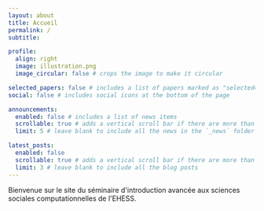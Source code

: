```yaml
---
layout: about
title: Accueil
permalink: /
subtitle: 

profile:
  align: right
  image: illustration.png
  image_circular: false # crops the image to make it circular

selected_papers: false # includes a list of papers marked as "selected={true}"
social: false # includes social icons at the bottom of the page

announcements:
  enabled: false # includes a list of news items
  scrollable: true # adds a vertical scroll bar if there are more than 3 news items
  limit: 5 # leave blank to include all the news in the `_news` folder

latest_posts:
  enabled: false
  scrollable: true # adds a vertical scroll bar if there are more than 3 new posts items
  limit: 3 # leave blank to include all the blog posts
---
```


Bienvenue sur le site du séminaire d'introduction avancée aux sciences sociales computationnelles de l'EHESS.
